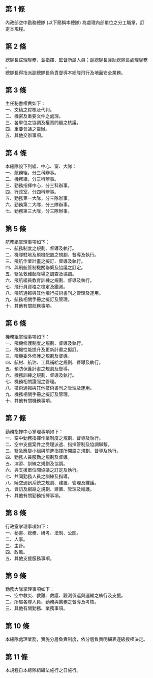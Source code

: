 第 1 條
-------
內政部空中勤務總隊 (以下簡稱本總隊) 為處理內部單位之分工職掌，訂  
定本規程。

第 2 條
-------
總隊長綜理隊務，並指揮、監督所屬人員；副總隊長襄助總隊長處理隊務  
。  
總隊長得指派副總隊長負責督導本總隊飛行及地面安全業務。

第 3 條
-------
主任秘書權責如下：  
一、文稿之綜核及代判。  
二、機密及重要文件之處理。  
三、各單位之協調及權責問題之核議。  
四、重要會議之籌辦。  
五、其他交辦事項。

第 4 條
-------
本總隊設下列組、中心、室、大隊：  
一、航務組，分三科辦事。  
二、機務組，分三科辦事。  
三、勤務指揮中心，分三科辦事。  
四、行政室，分四科辦事。  
五、勤務第一大隊，分三隊辦事。  
六、勤務第二大隊，分三隊辦事。  
七、勤務第三大隊，分三隊辦事。

第 5 條
-------
航務組掌理事項如下：  
一、航務制度之規劃、督導及執行。  
二、機隊駐地及飛機配置之規劃、督導及執行。  
三、飛航作業計畫之擬訂、督導及執行。  
四、與飛航管制機關聯繫及協議之訂定。  
五、緊急救難起降場之調查及協調。  
六、飛航組員教育訓練之規劃、督導及執行。  
七、飛行員資格之檢定及鑑測。  
八、飛航通報與其他飛行技術書刊之管理及運用。  
九、航務相關手冊之擬訂及管理。  
十、其他有關航務事項。

第 6 條
-------
機務組掌理事項如下：  
一、飛機修護制度之規劃、督導及執行。  
二、飛機性能提升及更新計畫之擬訂。  
三、飛機委外修護之規劃及督導。  
四、航材、航油、工具補給之規劃、督導及執行。  
五、預防保養計畫之規劃及督導。  
六、機務訓練之規劃、督導及執行。  
七、機務相關證照之管理。  
八、技術通報與其他技術書刊之管理及運用。  
九、機務相關手冊之擬訂及管理。  
十、其他有關機務事項。

第 7 條
-------
勤務指揮中心掌理事項如下：  
一、空中勤務指揮作業制度之規劃、督導及執行。  
二、空中支援案件之受理派遣、指揮管制及協調聯繫。  
三、緊急應變小組與前進指揮所開設之規劃、督導及執行。  
四、勤務人員服勤之規劃及督導。  
五、演習、訓練之規劃及協調。  
六、與支援單位間協議之訂定及執行。  
七、共同勤務人員之訓練及指導。  
八、陸空通訊系統之規劃、建置、管理及維護。  
九、資訊及網路之規劃、建置、管理及維護。  
十、其他有關勤務指揮事項。

第 8 條
-------
行政室掌理事項如下：  
一、秘書、總務、研考、法制、公關。  
二、人事。  
三、主計。  
四、政風。  
五、其他支援服務事項。

第 9 條
-------
勤務大隊掌理事項如下：  
一、空中救災、救難、救護、觀測偵巡與運輸之執行及支援。  
二、所屬各隊人員、勤務與業務之督導及考核。  
三、其他有關勤務、業務事項。

第 10 條
--------
本總隊處理業務，實施分層負責制度，依分層負責明細表逐級授權決定。

第 11 條
--------
本規程自本總隊組織法施行之日施行。

